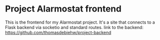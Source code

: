 # Project Alarmostat frontend
This is the frontend for my Alarmostat project. It's a site that connects to a Flask backend via socketio and standard routes.
link to the backend: https://github.com/thomasdebiehw/project-backend


